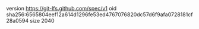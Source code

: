 version https://git-lfs.github.com/spec/v1
oid sha256:6565804eef12a614d1296fe53ed4767076820dc57d6f9afa0728181cf28a0594
size 2040
